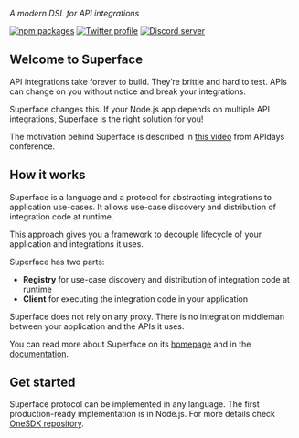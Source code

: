 _A modern DSL for API integrations_

[![npm packages](https://img.shields.io/badge/npm-%40superfaceai-5850ec)](https://www.npmjs.com/org/superfaceai)
[![Twitter profile](https://img.shields.io/badge/Twitter-%40superfaceai-5850ec)](https://twitter.com/superfaceai)
[![Discord server](https://img.shields.io/badge/Discord-superface.ai-5850ec)](https://sfc.is/discord)

## Welcome to Superface

API integrations take forever to build. They’re brittle and hard to test. APIs can change on you without notice and break your integrations.

Superface changes this. If your Node.js app depends on multiple API integrations, Superface is the right solution for you!

The motivation behind Superface is described in [this video](https://www.youtube.com/watch?v=BCvq3NXFb94) from APIdays conference.

## How it works

Superface is a language and a protocol for abstracting integrations to application use-cases. It allows use-case discovery and distribution of integration code at runtime.

This approach gives you a framework to decouple lifecycle of your application and integrations it uses. 

Superface has two parts:

- **Registry** for use-case discovery and distribution of integration code at runtime
- **Client** for executing the integration code in your application

Superface does not rely on any proxy. There is no integration middleman between your application and the APIs it uses. 

You can read more about Superface on its [homepage](https://superface.ai) and in the [documentation](https://superface.ai/docs).

## Get started

Superface protocol can be implemented in any language. The first production-ready implementation is in Node.js. For more details check [OneSDK repository](https://github.com/superfaceai/one-sdk-js).

<!-- TODO: sharkies -->
